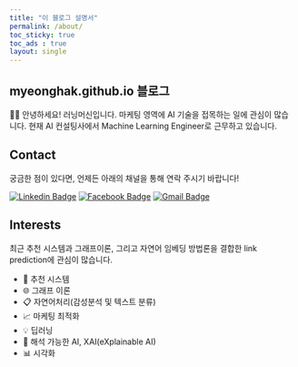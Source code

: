 ```yaml
---
title: "이 블로그 설명서"
permalink: /about/
toc_sticky: true
toc_ads : true
layout: single
---
```


## myeonghak.github.io 블로그

:man_technologist: 안녕하세요! 러닝머신입니다.
마케팅 영역에 AI 기술을 접목하는 일에 관심이 많습니다.
현재 AI 컨설팅사에서 Machine Learning Engineer로 근무하고 있습니다.


## Contact
궁금한 점이 있다면, 언제든 아래의 채널을 통해 연락 주시기 바랍니다!

  [![Linkedin Badge](https://img.shields.io/badge/-LinkedIn-blue?style=flat-square&logo=Linkedin&logoColor=white&link=https://www.linkedin.com/in/myeonghak-lee-3a070013b/)](https://www.linkedin.com/in/myeonghak-lee-3a070013b/)   [![Facebook Badge](https://img.shields.io/badge/facebook-1877f2?style=flat-square&logo=facebook&logoColor=white&link=https://www.facebook.com/lee.myunghack)](https://www.facebook.com/lee.myunghack)
  [![Gmail Badge](https://img.shields.io/badge/Gmail-d14836?style=flat-square&logo=Gmail&logoColor=white&link=mailto:nilsine11202@gmail.com)](mailto:nilsine11202@gmail.com)  


## Interests  

최근 추천 시스템과 그래프이론, 그리고 자연어 임베딩 방법론을 결합한 link prediction에 관심이 많습니다.


- :gift: 추천 시스템
- :globe_with_meridians: 그래프 이론
- :clipboard: 자연어처리(감성분석 및 텍스트 분류)
- :chart_with_upwards_trend: 마케팅 최적화
- :bulb: 딥러닝
- :speech_balloon: 해석 가능한 AI, XAI(eXplainable AI)
- :bar_chart: 시각화
